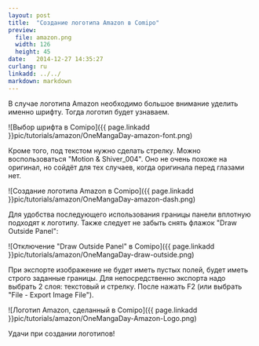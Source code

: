 ```yaml
---
layout: post
title:  "Создание логотипа Amazon в Comipo"
preview: 
  file: amazon.png
  width: 126
  height: 45
date:   2014-12-27 14:35:27
curlang: ru
linkadd: ../../
markdown: markdown
---
```


В случае логотипа Amazon необходимо большое внимание уделить именно шрифту. Тогда логотип будет узнаваем.

![Выбор шрифта в Comipo]({{ page.linkadd }}pic/tutorials/amazon/OneMangaDay-amazon-font.png)

Кроме того, под текстом нужно сделать стрелку. Можно воспользоваться "Motion & Shiver_004". Оно не очень похоже на оригинал, но сойдёт для тех случаев, когда оригинала перед глазами нет.

![Создание логотипа Amazon в Comipo]({{ page.linkadd }}pic/tutorials/amazon/OneMangaDay-amazon-dash.png)

Для удобства последующего использования границы панели вплотную подходят к логотипу. Также следует не забыть снять флажок "Draw Outside Panel":

![Отключение "Draw Outside Panel" в Comipo]({{ page.linkadd }}pic/tutorials/amazon/OneMangaDay-draw-outside.png)

При экспорте изображение не будет иметь пустых полей, будет иметь строго заданные границы. Для непосредственно экспорта надо выбрать 2 слоя: текстовый и стрелку. После нажать F2 (или выбрать "File - Export Image File").

![Логотип Amazon, сделанный в Comipo]({{ page.linkadd }}pic/tutorials/amazon/OneMangaDay-Amazon-Logo.png)

Удачи при создании логотипов!
